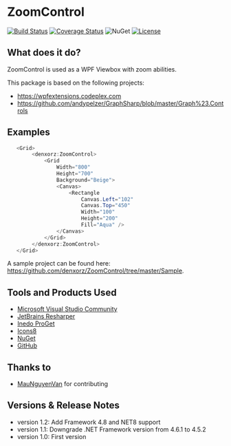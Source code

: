 # ZoomControl

[![Build Status](https://github.com/denxorz/ZoomControl/actions/workflows/dotnet-desktop.yml/badge.svg)](https://github.com/denxorz/ZoomControl/actions/workflows/dotnet-desktop.yml) [![Coverage Status](https://coveralls.io/repos/github/denxorz/ZoomControl/badge.svg?branch=master)](https://coveralls.io/github/denxorzZoomControl?branch=master) ![NuGet](https://img.shields.io/nuget/dt/Denxorz.ZoomControl) [![License](http://img.shields.io/:license-mspl-blue.svg)](https://github.com/denxorz/ZoomControl/blob/master/LICENSE)

## What does it do?
ZoomControl is used as a WPF Viewbox with zoom abilities.

This package is based on the following projects: 

* https://wpfextensions.codeplex.com
* https://github.com/andypelzer/GraphSharp/blob/master/Graph%23.Controls

## Examples
```C#
   <Grid>
        <denxorz:ZoomControl>
            <Grid
                Width="800"
                Height="700"
                Background="Beige">
                <Canvas>
                    <Rectangle
                        Canvas.Left="102"
                        Canvas.Top="450"
                        Width="100"
                        Height="200"
                        Fill="Aqua" />
                </Canvas>
            </Grid>
        </denxorz:ZoomControl>
   </Grid>
```

A sample project can be found here: https://github.com/denxorz/ZoomControl/tree/master/Sample.

## Tools and Products Used
* [Microsoft Visual Studio Community](https://www.visualstudio.com)
* [JetBrains Resharper](https://www.jetbrains.com/resharper/)
* [Inedo ProGet](https://inedo.com/proget)
* [Icons8](https://icons8.com/)
* [NuGet](https://www.nuget.org/)
* [GitHub](https://github.com/)

## Thanks to 
* [MauNguyenVan](https://github.com/MauNguyenVan) for contributing

## Versions & Release Notes
* version 1.2: Add Framework 4.8 and NET8 support
* version 1.1: Downgrade .NET Framework version from 4.6.1 to 4.5.2
* version 1.0: First version
